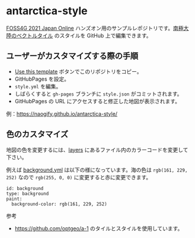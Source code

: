 # antarctica-style


[FOSS4G 2021 Japan Online](https://www.osgeo.jp/events/foss4g-2021/foss4g-2021-japan-online) ハンズオン用のサンプルレポジトリです。[南極大陸のベクトルタイル](https://github.com/optgeo/a-1) のスタイルを GitHub 上で編集できます。


## ユーザーがカスタマイズする際の手順

* [Use this template](https://github.com/naogify/basic/generate) ボタンでこのリポジトリをコピー。
* GitHubPages を設定。
* `style.yml` を編集。
* しばらくすると `gh-pages` ブランチに `style.json` がコミットされます。
* GitHubPages の URL にアクセスすると修正した地図が表示されます。

例：https://naogify.github.io/antarctica-style/

## 色のカスタマイズ

地図の色を変更するには、[layers](./layers) にあるファイル内のカラーコードを変更して下さい。

例えば [background.yml](./layers/background.yml) は以下の様になっています。海の色は `rgb(161, 229, 252)` なので `rgb(255, 0, 0)` に変更すると赤に変更できます。

```
id: background
type: background
paint: 
  background-color: rgb(161, 229, 252)
```

参考
- https://github.com/optgeo/a-1 のタイルとスタイルを使用しています。
